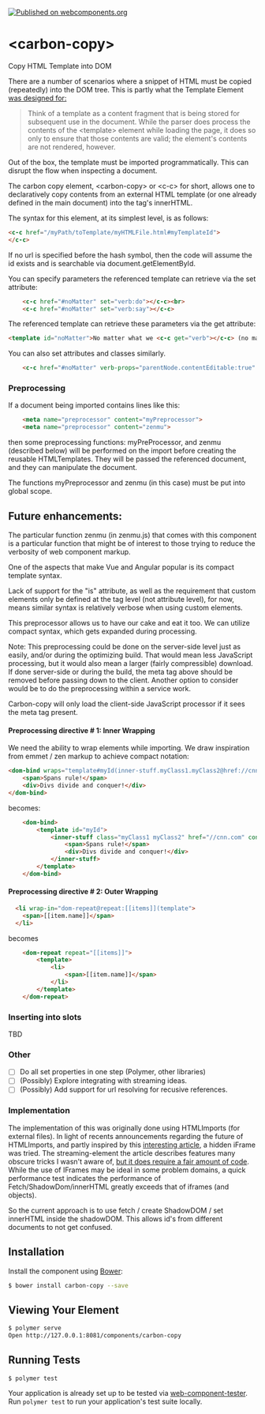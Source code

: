 [![Published on webcomponents.org](https://img.shields.io/badge/webcomponents.org-published-blue.svg)](https://www.webcomponents.org/element/bahrus/carbon-copy)

# \<carbon-copy\>

Copy HTML Template into DOM

There are a number of scenarios where a snippet of HTML must be copied (repeatedly) into the DOM tree.  This is partly what the Template Element [was designed for:](https://developer.mozilla.org/en-US/docs/Web/HTML/Element/template)

>  Think of a template as a content fragment that is being stored for subsequent use in the document. While the parser does process the contents of the \<template\> element while loading the page, it does so only to ensure that those contents are valid; the element's contents are not rendered, however.

Out of the box, the template must be imported programmatically.  This can disrupt the flow when inspecting a document.

The carbon copy element, \<carbon-copy\> or \<c-c\> for short, allows one to declaratively copy contents from an external HTML template (or one already defined in the main document) into the tag's innerHTML.

The syntax for this element, at its simplest level, is as follows:

```html
<c-c href="/myPath/toTemplate/myHTMLFile.html#myTemplateId">
</c-c>
```

If no url is specified before the hash symbol, then the code will assume the id exists and is searchable via document.getElementById.

You can specify parameters the referenced template can retrieve via the set attribute:

```html
    <c-c href="#noMatter" set="verb:do"></c-c><br>
    <c-c href="#noMatter" set="verb:say"></c-c>
```

The referenced template can retrieve these parameters via the get attribute:

```html
<template id="noMatter">No matter what we <c-c get="verb"></c-c> (no matter what we <c-c get="verb"></c-c>)</template>
```

You can also set attributes and classes similarly.

```html
    <c-c href="#noMatter" verb-props="parentNode.contentEditable:true" set="verb:do;"></c-c>
```

### Preprocessing


If a document being imported contains lines like this:

```html
    <meta name="preprocessor" content="myPreprocessor">
    <meta name="preprocessor" content="zenmu">
```

then some preprocessing functions: myPreProcessor, and zenmu (described below) will be performed on the import before creating the reusable HTMLTemplates.  They will be passed the referenced document, and they can manipulate the document.

The functions myPreprocessor and zenmu (in this case) must be put into global scope.

## Future enhancements:



The particular function zenmu (in zenmu.js) that comes with this component is a particular function that might be of interest to those trying to reduce the verbosity of web component markup.

One of the aspects that make Vue and Angular popular is its compact template syntax.

Lack of support for the "is" attribute, as well as the requirement that custom elements only be defined at the tag level (not attribute level), for now,  means similar syntax is relatively verbose when using custom elements.  

This preprocessor allows us to have our cake and eat it too.  We can utilize compact syntax, which gets expanded during processing.

Note:  This preprocessing could be done on the server-side level just as easily, and/or during the optimizing build.  That would mean less JavaScript processing, but it would also mean a larger (fairly compressible) download.  If done server-side or during the build, the meta tag above should be removed before passing down to the client.  Another option to consider would be to do the preprocessing within a service work.

Carbon-copy will only load the client-side JavaScript processor if it sees the meta tag present.

#### Preprocessing directive # 1:  Inner Wrapping

We need the ability to wrap elements while importing.  We draw inspiration from  emmet / zen markup to achieve compact notation:

```html
<dom-bind wraps="template#myId(inner-stuff.myClass1.myClass2@href://cnn.com@condensed">
    <span>Spans rule!</span>
    <div>Divs divide and conquer!</div>
</dom-bind>
```
becomes:

```html
    <dom-bind>
        <template id="myId">
            <inner-stuff class="myClass1 myClass2" href="//cnn.com" condensed>
                <span>Spans rule!</span>
                <div>Divs divide and conquer!</div>
            </inner-stuff>
        </template>
    </dom-bind>
```

#### Preprocessing directive # 2:  Outer Wrapping

```html
  <li wrap-in="dom-repeat@repeat:[[items]](template">
    <span>[[item.name]]</span>
  </li>
```

becomes

```html
    <dom-repeat repeat="[[items]]">
        <template>
            <li>
                <span>[[item.name]]</span>
            </li>
        </template>
    </dom-repeat>
```

### Inserting into slots
 
TBD

### Other
- [ ] Do all set properties in one step (Polymer, other libraries)
- [ ] (Possibly) Explore integrating with streaming ideas.
- [ ] (Possibly) Add support for url resolving for recusive references. 

### Implementation

The implementation of this was originally done using HTMLImports (for external files).  In light of recents announcements regarding the future of HTMLImports, and partly inspired by this [interesting article](https://jakearchibald.com/2016/fun-hacks-faster-content/), a hidden iFrame was tried.  The streaming-element the article describes features many obscure tricks I wasn't aware of, [but it does require a fair amount of code](https://github.com/bahrus/streaming-element/blob/master/streaming-element.js).  While the use of IFrames may be ideal in some problem domains, a quick performance test indicates the performance of Fetch/ShadowDom/innerHTML greatly exceeds that of iframes (and objects).

So the current approach is to use fetch / create ShadowDOM / set innerHTML inside the shadowDOM.  This allows id's from different documents to not get confused.


## Installation

Install the component using [Bower](http://bower.io/):
```sh
$ bower install carbon-copy --save
```

## Viewing Your Element

```sh
$ polymer serve
Open http://127.0.0.1:8081/components/carbon-copy
```

## Running Tests

```
$ polymer test
```

Your application is already set up to be tested via [web-component-tester](https://github.com/Polymer/web-component-tester). Run `polymer test` to run your application's test suite locally.
